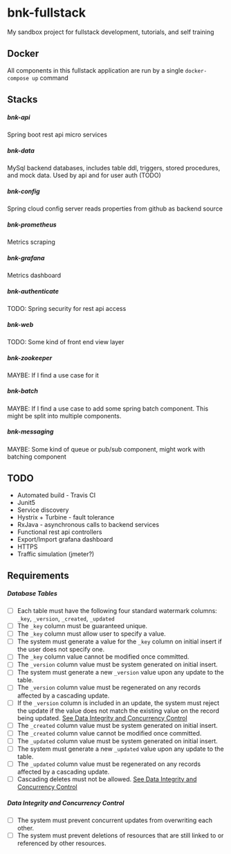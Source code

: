 # bnk-fullstack
My sandbox project for fullstack development, tutorials, and self training
## Docker
All components in this fullstack application are run by a single `docker-compose up` command
## Stacks
##### bnk-api
Spring boot rest api micro services
##### bnk-data
MySql backend databases, includes table ddl, triggers, stored procedures, and mock data. Used by api and for user auth (TODO)
##### bnk-config
Spring cloud config server reads properties from github as backend source
##### bnk-prometheus
Metrics scraping
##### bnk-grafana
Metrics dashboard
##### bnk-authenticate
TODO: Spring security for rest api access
##### bnk-web
TODO: Some kind of front end view layer
##### bnk-zookeeper
MAYBE: If I find a use case for it
##### bnk-batch
MAYBE: If I find a use case to add some spring batch component. This might be split into multiple components.
##### bnk-messaging
MAYBE: Some kind of queue or pub/sub component, might work with batching component
## TODO
* Automated build - Travis CI
* Junit5
* Service discovery
* Hystrix + Turbine - fault tolerance
* RxJava - asynchronous calls to backend services
* Functional rest api controllers
* Export/Import grafana dashboard
* HTTPS
* Traffic simulation (jmeter?)

## Requirements
##### Database Tables
- [ ] Each table must have the following four standard watermark columns: `_key`, `_version`, `_created`, `_updated`
- [ ] The `_key` column must be guaranteed unique.
- [ ] The `_key` column must allow user to specify a value.
- [ ] The system must generate a value for the `_key` column on initial insert if the user does not specify one.
- [ ] The `_key` column value cannot be modified once committed.
- [ ] The `_version` column value must be system generated on initial insert.
- [ ] The system must generate a new `_version` value upon any update to the table.
- [ ] The `_version` column value must be regenerated on any records affected by a cascading update.
- [ ] If the `_version` column is included in an update, the system must reject the update if the value does not match the existing value on the record being updated. [See Data Integrity and Concurrency Control](#Data-Integrity-and-Concurrency-Control)
- [ ] The `_created` column value must be system generated on initial insert.
- [ ] The `_created` column value cannot be modified once committed.
- [ ] The `_updated` column value must be system generated on initial insert.
- [ ] The system must generate a new `_updated` value upon any update to the table.
- [ ] The `_updated` column value must be regenerated on any records affected by a cascading update.
- [ ] Cascading deletes must not be allowed. [See Data Integrity and Concurrency Control](#Data-Integrity-and-Concurrency-Control)

##### Data Integrity and Concurrency Control
- [ ] The system must prevent concurrent updates from overwriting each other.
- [ ] The system must prevent deletions of resources that are still linked to or referenced by other resources.
